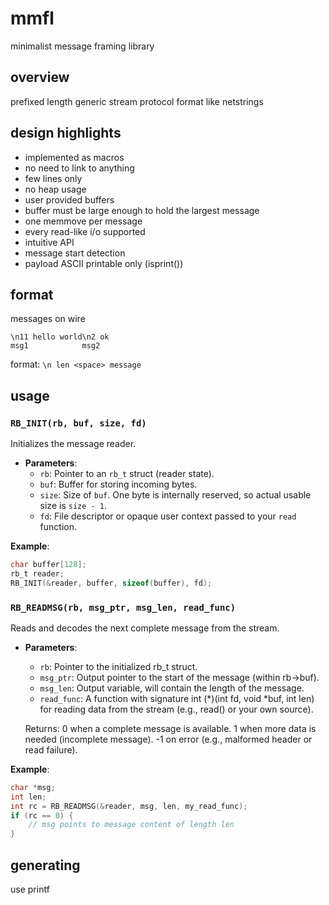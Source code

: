 # mmfl
minimalist message framing library

## overview

prefixed length generic stream protocol format like netstrings

## design highlights

- implemented as macros
- no need to link to anything
- few lines only
- no heap usage
- user provided buffers
- buffer must be large enough to hold the largest message
- one memmove per message
- every read-like i/o supported
- intuitive API
- message start detection
- payload ASCII printable only (isprint())

## format

messages on wire 

```
\n11 hello world\n2 ok
msg1            msg2
```

format: `\n len <space> message`

## usage

### `RB_INIT(rb, buf, size, fd)`

Initializes the message reader.

- **Parameters**:
  - `rb`: Pointer to an `rb_t` struct (reader state).
  - `buf`: Buffer for storing incoming bytes.
  - `size`: Size of `buf`. One byte is internally reserved, so actual usable size is `size - 1`.
  - `fd`: File descriptor or opaque user context passed to your `read` function.

**Example**:

```c
char buffer[128];
rb_t reader;
RB_INIT(&reader, buffer, sizeof(buffer), fd);
```

### `RB_READMSG(rb, msg_ptr, msg_len, read_func)`

Reads and decodes the next complete message from the stream.

- **Parameters**:
  - `rb`: Pointer to the initialized rb_t struct.
  - `msg_ptr`: Output pointer to the start of the message (within rb->buf).
  - `msg_len`: Output variable, will contain the length of the message.
  - `read_func`: A function with signature int (*)(int fd, void *buf, int len) for reading data from the stream (e.g., read() or your own source).

  Returns:
    0 when a complete message is available.
    1 when more data is needed (incomplete message).
   -1 on error (e.g., malformed header or read failure).

**Example**:

```c
char *msg;
int len;
int rc = RB_READMSG(&reader, msg, len, my_read_func);
if (rc == 0) {
    // msg points to message content of length len
}
```

## generating

use printf
